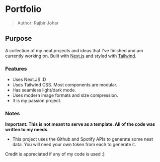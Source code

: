 # Portfolio

> Author: Rajbir Johar

## Purpose

A collection of my neat projects and ideas that I've finished and am currently working on. Built with [Next.js](https://nextjs.org/) and styled with [Tailwind](https://tailwindcss.com).

### Features

- Uses Next.JS :D
- Uses Tailwind CSS. Most components are modular.
- Has seamless light/dark mode.
- Uses modern image formats and size compression.
- It is my passion project.

### Notes

**Important: This is not meant to serve as a template. All of the code was written to my needs.**

- This project uses the Github and Spotify APIs to generate some neat data. You will need your own token from each to generate it.

Credit is appreciated if any of my code is used :)
